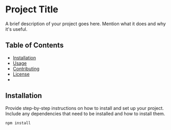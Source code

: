 # Project Title

A brief description of your project goes here. Mention what it does and why it's useful.

## Table of Contents

- [Installation](#installation)
- [Usage](#usage)
- [Contributing](#contributing)
- [License](#license)
- 

 

## Installation

Provide step-by-step instructions on how to install and set up your project. Include any dependencies that need to be installed and how to install them.

```bash
npm install


